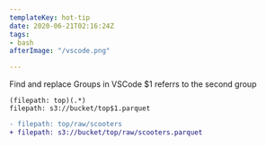 ```yaml
---
templateKey: hot-tip
date: 2020-06-21T02:16:24Z
tags:
- bash
afterImage: "/vscode.png"

---
```


Find and replace Groups in VSCode
$1 referrs to the second group

```
(filepath: top)(.*)
filepath: s3://bucket/top$1.parquet
```

``` diff
- filepath: top/raw/scooters
+ filepath: s3://bucket/top/raw/scooters.parquet
```
